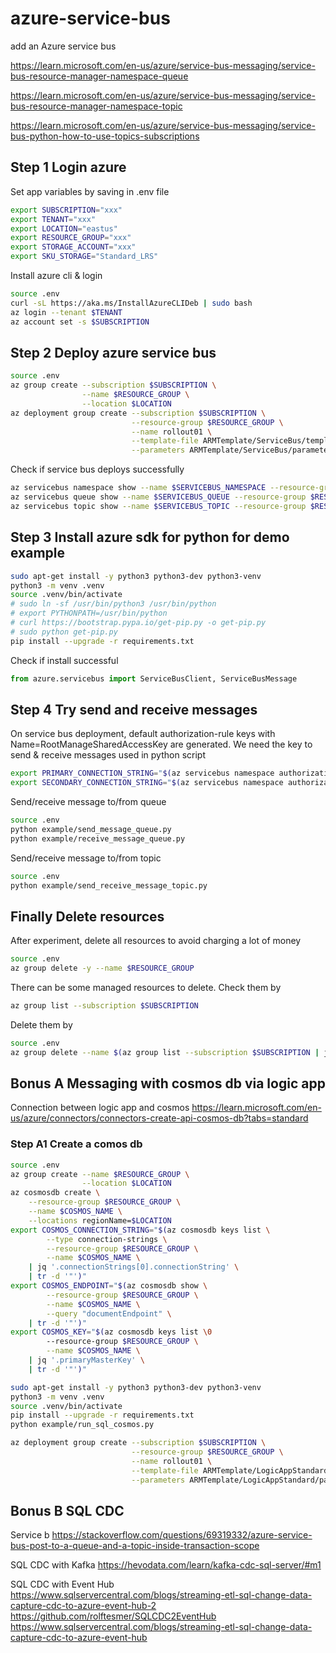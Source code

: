 # azure-service-bus

add an Azure service bus

<https://learn.microsoft.com/en-us/azure/service-bus-messaging/service-bus-resource-manager-namespace-queue>

<https://learn.microsoft.com/en-us/azure/service-bus-messaging/service-bus-resource-manager-namespace-topic>

<https://learn.microsoft.com/en-us/azure/service-bus-messaging/service-bus-python-how-to-use-topics-subscriptions>

## Step 1 Login azure

Set app variables by saving in .env file

```bash
export SUBSCRIPTION="xxx"
export TENANT="xxx"
export LOCATION="eastus"
export RESOURCE_GROUP="xxx"
export STORAGE_ACCOUNT="xxx"
export SKU_STORAGE="Standard_LRS"
```

Install azure cli & login

```bash
source .env
curl -sL https://aka.ms/InstallAzureCLIDeb | sudo bash
az login --tenant $TENANT
az account set -s $SUBSCRIPTION
```

## Step 2 Deploy azure service bus

```bash
source .env
az group create --subscription $SUBSCRIPTION \
                --name $RESOURCE_GROUP \
                --location $LOCATION
az deployment group create --subscription $SUBSCRIPTION \
                           --resource-group $RESOURCE_GROUP \
                           --name rollout01 \
                           --template-file ARMTemplate/ServiceBus/template.json \
                           --parameters ARMTemplate/ServiceBus/parameters.json
```

Check if service bus deploys successfully

```bash
az servicebus namespace show --name $SERVICEBUS_NAMESPACE --resource-group $RESOURCE_GROUP
az servicebus queue show --name $SERVICEBUS_QUEUE --resource-group $RESOURCE_GROUP --namespace-name $SERVICEBUS_NAMESPACE
az servicebus topic show --name $SERVICEBUS_TOPIC --resource-group $RESOURCE_GROUP --namespace-name $SERVICEBUS_NAMESPACE
```

## Step 3 Install azure sdk for python for demo example

```bash
sudo apt-get install -y python3 python3-dev python3-venv
python3 -m venv .venv
source .venv/bin/activate
# sudo ln -sf /usr/bin/python3 /usr/bin/python
# export PYTHONPATH=/usr/bin/python
# curl https://bootstrap.pypa.io/get-pip.py -o get-pip.py
# sudo python get-pip.py
pip install --upgrade -r requirements.txt
```

Check if install successful

```python
from azure.servicebus import ServiceBusClient, ServiceBusMessage
```

## Step 4 Try send and receive messages

On service bus deployment, default authorization-rule keys with Name=RootManageSharedAccessKey are generated. We need the key to send & receive messages used in python script

```bash
export PRIMARY_CONNECTION_STRING="$(az servicebus namespace authorization-rule keys list --resource-group $RESOURCE_GROUP --namespace-name $SERVICEBUS_NAMESPACE --name RootManageSharedAccessKey | jq '.primaryConnectionString' | tr -d '"')"
export SECONDARY_CONNECTION_STRING="$(az servicebus namespace authorization-rule keys list --resource-group $RESOURCE_GROUP --namespace-name $SERVICEBUS_NAMESPACE --name RootManageSharedAccessKey | jq '.secondaryConnectionString' | tr -d '"')"
```

Send/receive message to/from queue

```bash
source .env
python example/send_message_queue.py 
python example/receive_message_queue.py 
```

Send/receive message to/from topic

```bash
source .env
python example/send_receive_message_topic.py
```

## Finally Delete resources

After experiment, delete all resources to avoid charging a lot of money

```bash
source .env
az group delete -y --name $RESOURCE_GROUP
```

There can be some managed resources to delete. Check them by

```bash
az group list --subscription $SUBSCRIPTION
```

Delete them by

```bash
source .env
az group delete --name $(az group list --subscription $SUBSCRIPTION | jq '.[].name' | tr -d '"')
```

## Bonus A Messaging with cosmos db via logic app  

Connection between logic app and cosmos
<https://learn.microsoft.com/en-us/azure/connectors/connectors-create-api-cosmos-db?tabs=standard>

### Step A1 Create a comos db

```bash
source .env
az group create --name $RESOURCE_GROUP \
                --location $LOCATION
az cosmosdb create \
    --resource-group $RESOURCE_GROUP \
    --name $COSMOS_NAME \
    --locations regionName=$LOCATION
export COSMOS_CONNECTION_STRING="$(az cosmosdb keys list \
        --type connection-strings \
        --resource-group $RESOURCE_GROUP \
        --name $COSMOS_NAME \
    | jq '.connectionStrings[0].connectionString' \
    | tr -d '"')"
export COSMOS_ENDPOINT="$(az cosmosdb show \
        --resource-group $RESOURCE_GROUP \
        --name $COSMOS_NAME \
        --query "documentEndpoint" \
    | tr -d '"')"
export COSMOS_KEY="$(az cosmosdb keys list \0
        --resource-group $RESOURCE_GROUP \
        --name $COSMOS_NAME \
    | jq '.primaryMasterKey' \
    | tr -d '"')"
```

```bash
sudo apt-get install -y python3 python3-dev python3-venv
python3 -m venv .venv
source .venv/bin/activate
pip install --upgrade -r requirements.txt
python example/run_sql_cosmos.py
```

```bash
az deployment group create --subscription $SUBSCRIPTION \
                           --resource-group $RESOURCE_GROUP \
                           --name rollout01 \
                           --template-file ARMTemplate/LogicAppStandard/template.json \
                           --parameters ARMTemplate/LogicAppStandard/parameters.json
```

## Bonus B  SQL CDC

Service b
<https://stackoverflow.com/questions/69319332/azure-service-bus-post-to-a-queue-and-a-topic-inside-transaction-scope>

SQL CDC with Kafka
<https://hevodata.com/learn/kafka-cdc-sql-server/#m1>

SQL CDC with Event Hub
<https://www.sqlservercentral.com/blogs/streaming-etl-sql-change-data-capture-cdc-to-azure-event-hub-2>
<https://github.com/rolftesmer/SQLCDC2EventHub>
<https://www.sqlservercentral.com/blogs/streaming-etl-sql-change-data-capture-cdc-to-azure-event-hub>

